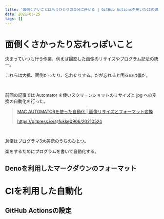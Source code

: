 ```yaml
---
title: '面倒くさいことはもうひとりの自分に任せる | GitHub Actionsを用いたCIの導入'
date: 2021-05-25
tags: []
---
```


# 面倒くさかったり忘れっぽいこと

決まっていつも行う作業、例えば撮影した画像のリサイズやプログラム記法の統一。

これらは大抵、面倒だったり、忘れたりする。だが忘れると困るのは僕だ。

<br/>

前回の記事では Automator を使いスクリーンショットのリサイズと jpg への変換の自動化を行った。

>  [MAC AUTOMATORを使った自動化 | 画像リサイズとフォーマット変換](https://gitpress.io/@fukke0906/20210524)
>
> https://gitpress.io/@fukke0906/20210524

<br/>

怠惰はプログラマ3大美徳のうちのひとつ。

楽をするためにプログラムを書いて自動化する。



## Denoを利用したマークダウンのフォーマット

# CIを利用した自動化

## GitHub Actionsの設定



